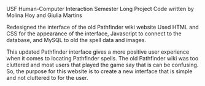 USF Human-Computer Interaction Semester Long Project
Code written by Molina Hoy and Giulia Martins

Redesigned the interface of the old Pathfinder wiki website
Used HTML and CSS for the appearance of the interface, Javascript to connect to the database, and MySQL to old the spell data and images. 

This updated Pathfinder interface gives a more positive user experience when it comes to locating Pathfinder spells. The old Pathfinder wiki was too cluttered and most users that played the game say that is can be confusing. So, the purpose for this website is to create a new interface that is simple and not cluttered to for the user. 
